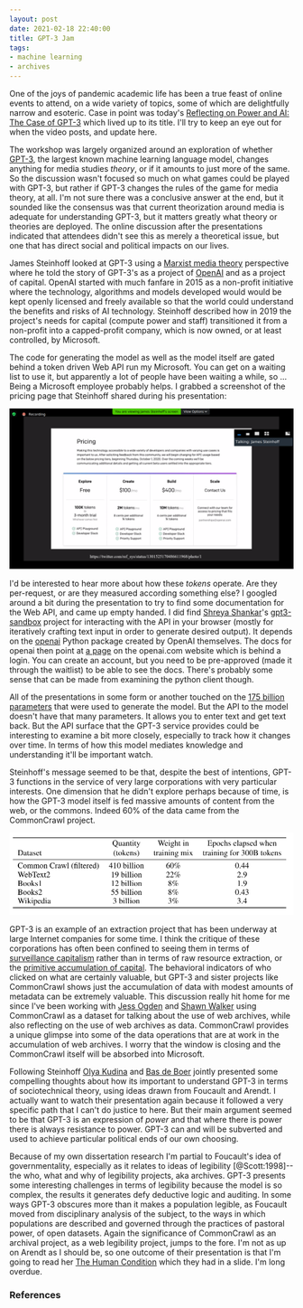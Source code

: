 ```yaml
---
layout: post
date: 2021-02-18 22:40:00
title: GPT-3 Jam
tags:
- machine learning
- archives
---
```


One of the joys of pandemic academic life has been a true feast of online
events to attend, on a wide variety of topics, some of which are delightfully
narrow and esoteric. Case in point was today's [Reflecting on Power and AI: The
Case of GPT-3](
https://www.delftdesignforvalues.nl/event/reflecting-on-power-and-ai-the-case-of-gpt-3-workshop/)
which lived up to its title. I'll try to keep an eye out for when the video
posts, and update here.

The workshop was largely organized around an exploration of whether [GPT-3],
the largest known machine learning language model, changes anything for media
studies *theory*, or if it amounts to just more of the same. So the discussion
wasn't focused so much on what games could be played with GPT-3, but rather if
GPT-3 changes the rules of the game for media theory, at all. I'm not sure
there was a conclusive answer at the end, but it sounded like the consensus was
that current theorization around media is adequate for understanding GPT-3, but
it matters greatly what theory or theories are deployed. The online discussion
after the presentations indicated that attendees didn't see this as merely
a theoretical issue, but one that has direct social and political impacts on
our lives.

James Steinhoff looked at GPT-3 using a [Marxist media theory] perspective
where he told the story of GPT-3's as a project of [OpenAI] and as a project of
capital. OpenAI started with much fanfare in 2015 as a non-profit initiative
where the technology, algorithms and models developed would would be kept
openly licensed and freely available so that the world could understand the
benefits and risks of AI technology. Steinhoff described how in 2019 the
project's needs for capital (compute power and staff) transitioned it from
a non-profit into a capped-profit company, which is now owned, or at least
controlled, by Microsoft.

The code for generating the model as well as the model itself are gated behind
a token driven Web API run my Microsoft. You can get on a waiting list to use
it, but apparently a lot of people have been waiting a while, so ... Being
a Microsoft employee probably helps. I grabbed a screenshot of the pricing page
that Steinhoff shared during his presentation:

<a href="/images/gpt3-pricing.png"><img src="/images/gpt3-pricing.png" class="img-responsive"></a>

I'd be interested to hear more about how these *tokens* operate. Are they
per-request, or are they measured according something else? I googled around
a bit during the presentation to try to find some documentation for the Web
API, and came up empty handed. I did find [Shreya Shankar]'s [gpt3-sandbox]
project for interacting with the API in your browser (mostly for iteratively
crafting text input in order to generate desired output). It depends on the
[openai] Python package created by OpenAI themselves. The docs for openai then
point at [a page](https://beta.openai.com/docs/api-reference?lang=python) on
the openai.com website which is behind a login. You can create an account, but
you need to be pre-approved (made it through the waitlist) to be able to see
the docs. There's probably some sense that can be made from examining the
python client though.

All of the presentations in some form or another touched on the [175 billion
parameters] that were used to generate the model. But the API to the model
doesn't have that many parameters. It allows you to enter text and get text
back. But the API surface that the GPT-3 service provides could be
interesting to examine a bit more closely, especially to track how it changes
over time. In terms of how this model mediates knowledge and understanding
it'll be important watch. 

Steinhoff's message seemed to be that, despite the best of intentions, 
GPT-3 functions in the service of very large corporations with very particular
interests. One dimension that he didn't explore perhaps because of time, is how
the GPT-3 model itself is fed massive amounts of content from the web, or the
commons. Indeed 60% of the data came from the CommonCrawl project.

<a href="https://arxiv.org/abs/2005.14165"><img class="img-responsive" src="/images/gpt-data.png"></a>

GPT-3 is an example of an extraction project that has been underway at large
Internet companies for some time. I think the critique of these corporations
has often been confined to seeing them in terms of [surveillance capitalism]
rather than in terms of raw resource extraction, or the [primitive accumulation
of capital]. The behavioral indicators of who clicked on what are certainly
valuable, but GPT-3 and sister projects like CommonCrawl shows just the
accumulation of data with modest amounts of metadata can be extremely valuable.
This discussion really hit home for me since I've been working with [Jess
Ogden] and [Shawn Walker] using CommonCrawl as a dataset for talking about the
use of web archives, while also reflecting on the use of web archives as data.
CommonCrawl provides a unique glimpse into some of the data operations that are
at work in the accumulation of web archives. I worry that the window is closing
and the CommonCrawl itself will be absorbed into Microsoft.

Following Steinhoff [Olya Kudina] and [Bas de Boer] jointly presented some
compelling thoughts about how its important to understand GPT-3 in terms of
sociotechnical theory, using ideas drawn from Foucault and Arendt. I actually
want to watch their presentation again because it followed a very specific path
that I can't do justice to here. But their main argument seemed to be that
GPT-3 is an expression of *power* and that where there is power there is always
resistance to power. GPT-3 can and will be subverted and used to achieve
particular political ends of our own choosing.

Because of my own dissertation research I'm partial to Foucault's idea of
governmentality, especially as it relates to ideas of legibility
[@Scott:1998]--the who, what and why of legibility projects, aka archives.
GPT-3 presents some interesting challenges in terms of legibility because the
model is so complex, the results it generates defy deductive logic and
auditing. In some ways GPT-3 obscures more than it makes a population legible,
as Foucault moved from disciplinary analysis of the subject, to the ways in
which populations are described and governed through the practices of pastoral
power, of open datasets. Again the significance of CommonCrawl as an archival
project, as a web legibility project, jumps to the fore. I'm not as up on
Arendt as I should be, so one outcome of their presentation is that I'm going
to read her [The Human Condition] which they had in a slide. I'm long overdue.

### References

[James Steinhoff]: https://escience.washington.edu/people/james-steinhoff/
[Olya Kudina]: https://www.tudelft.nl/en/tpm/about-the-faculty/departments/values-technology-and-innovation/people/assistant-professors/dr-o-olya-kudina/
[Bas de Boer]: https://people.utwente.nl/s.o.m.deboer
[OpenAI]: https://en.wikipedia.org/wiki/OpenAI
[GPT-3]: https://en.wikipedia.org/wiki/GPT-3
[175 billion parameters]: https://arxiv.org/abs/2005.14165
[Shreya Shankar]: https://www.shreya-shankar.com/
[gpt3-sandbox]: https://github.com/shreyashankar/gpt3-sandbox
[surveillance capitalism]: https://en.wikipedia.org/wiki/Surveillance_capitalism
[primitive accumulation of capital]: https://en.wikipedia.org/wiki/Primitive_accumulation_of_capital
[Jess Ogden]: https://twitter.com/jessogden
[Shawn Walker]: https://twitter.com/walkeroh
[The Human Condition]: https://en.wikipedia.org/wiki/The_Human_Condition
[Marxist media theory]: https://en.wikipedia.org/wiki/Mediation_(Marxist_theory_and_media_studies)
